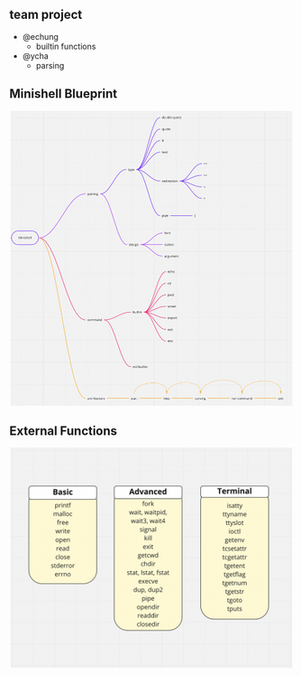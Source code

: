 ## team project
- @echung
	- builtin functions
- @ycha
	- parsing

## Minishell Blueprint
<p align = "center"><img src = "https://github.com/euiminnn/image-upload/blob/master/minishell%20blueprint.png" width = "500"></p>

## External Functions
<p align = "center"><img src = "https://github.com/euiminnn/image-upload/blob/master/minishell%20external%20func.png" width = "500"></p>
